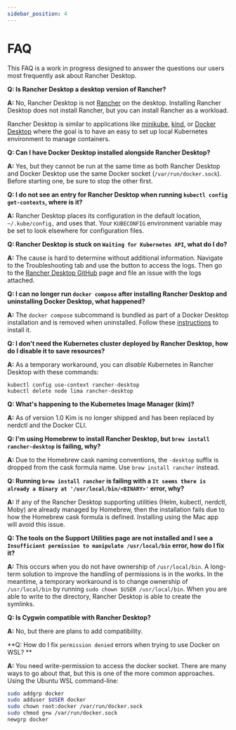 ```yaml
---
sidebar_position: 4
---
```


# FAQ

This FAQ is a work in progress designed to answer the questions our users most frequently ask about Rancher Desktop.

**Q: Is Rancher Desktop a desktop version of Rancher?**

**A:** No, Rancher Desktop is not [Rancher] on the desktop. Installing Rancher Desktop does not install Rancher, but you can install Rancher as a workload.

Rancher Desktop is similar to applications like [minikube], [kind], or [Docker Desktop] where the goal is to have an easy to set up local Kubernetes environment to manage containers.

[Rancher]:
https://rancher.com/

[minikube]:
https://minikube.sigs.k8s.io/docs/

[kind]:
https://kind.sigs.k8s.io/docs/user/quick-start/

[Docker Desktop]:
https://docs.docker.com/desktop/

<!-- #1221 -->
**Q: Can I have Docker Desktop installed alongside Rancher Desktop?**

**A:** Yes, but they cannot be run at the same time as both Rancher Desktop and Docker Desktop use the same Docker socket (`/var/run/docker.sock`). Before starting one, be sure to stop the other first.

<!-- #1074
**Q: After uninstalling Rancher Desktop I noticed there are still some resources left behind. What are all the things that I need to manually remove and how?**

**A:**
-->

**Q: I do not see an entry for Rancher Desktop when running `kubectl config get-contexts`, where is it?**

**A:** Rancher Desktop places its configuration in the default location, `~/.kube/config,` and uses that. Your `KUBECONFIG` environment variable may be set to look elsewhere for configuration files.

**Q: Rancher Desktop is stuck on `Waiting for Kubernetes API`, what do I do?**

**A:** The cause is hard to determine without additional information. Navigate to the Troubleshooting tab and use the button to access the logs. Then go to the [Rancher Desktop GitHub] page and file an issue with the logs attached.

[Rancher Desktop Github]:
https://github.com/rancher-sandbox/rancher-desktop/issues

**Q: I can no longer run `docker compose` after installing Rancher Desktop and uninstalling Docker Desktop, what happened?**

**A:** The `docker compose` subcommand is bundled as part of a Docker Desktop installation and is removed when uninstalled. Follow these [instructions] to install it.

[instructions]:
https://github.com/docker/compose

<!-- #985 -->
**Q: I don't need the Kubernetes cluster deployed by Rancher Desktop, how do I disable it to save resources?**

**A:** As a temporary workaround, you can _disable_ Kubernetes in Rancher Desktop with these commands:

```
kubectl config use-context rancher-desktop
kubectl delete node lima rancher-desktop
```

<!-- #726 -->
**Q: What's happening to the Kubernetes Image Manager (kim)?**

**A:** As of version 1.0 Kim is no longer shipped and has been replaced by nerdctl and the Docker CLI.

<!-- #966 -->
**Q: I'm using Homebrew to install Rancher Desktop, but `brew install rancher-desktop` is failing, why?**

**A:** Due to the Homebrew cask naming conventions, the `-desktop` suffix is dropped from the cask formula name. Use `brew install rancher` instead.

<!-- #776 -->
**Q: Running `brew install rancher` is failing with a `It seems there is already a Binary at '/usr/local/bin/<BINARY>'` error, why?**

**A:** If any of the Rancher Desktop supporting utilities (Helm, kubectl, nerdctl, Moby) are already managed by Homebrew, then the installation fails due to how the Homebrew cask formula is defined. Installing using the Mac app will avoid this issue.

<!-- #1155 -->
**Q: The tools on the Support Utilities page are not installed and I see a `Insufficient permission to manipulate /usr/local/bin` error, how do I fix it?**

**A:** This occurs when you do not have ownership of `/usr/local/bin`. A long-term solution to improve the handling of permissions is in the works. In the meantime, a temporary workaround is to change ownership of `/usr/local/bin` by running `sudo chown $USER /usr/local/bin`. When you are able to write to the directory, Rancher Desktop is able to create the symlinks.

<!-- #981 -->
**Q: Is Cygwin compatible with Rancher Desktop?**

**A:** No, but there are plans to add compatibility.

<!-- #1156 -->
**Q: How do I fix `permission denied` errors when trying to use Docker on WSL? **

**A:** You need write-permission to access the docker socket. There are many ways to go about that, but this is one of the more common approaches. Using the Ubuntu WSL command-line:

```bash
sudo addgrp docker
sudo adduser $USER docker
sudo chown root:docker /var/run/docker.sock
sudo chmod g+w /var/run/docker.sock
newgrp docker
```

